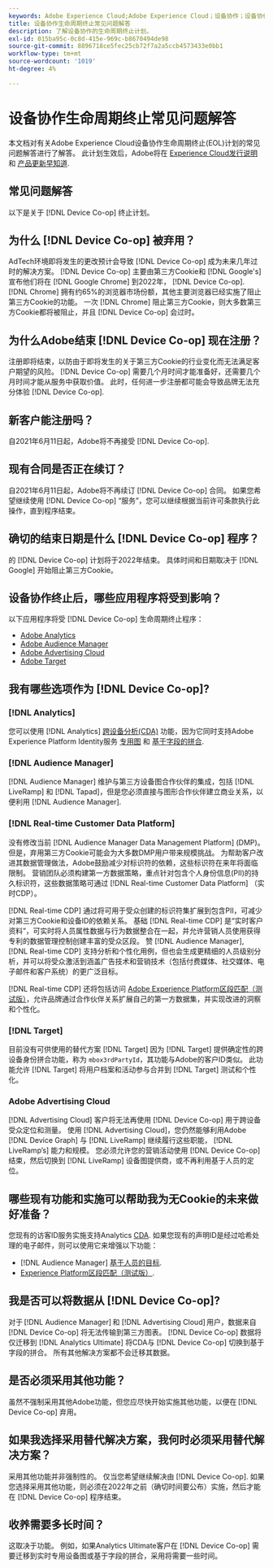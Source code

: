 ```yaml
---
keywords: Adobe Experience Cloud;Adobe Experience Cloud；设备协作；设备协作；生命周期终止
title: 设备协作生命周期终止常见问题解答
description: 了解设备协作的生命周期终止计划。
exl-id: 015ba95c-0c8d-415e-969c-b8670494de98
source-git-commit: 8896718ce5fec25cb72f7a2a5ccb4573433e0bb1
workflow-type: tm+mt
source-wordcount: '1019'
ht-degree: 4%

---
```


# 设备协作生命周期终止常见问题解答

本文档对有关Adobe Experience Cloud设备协作生命周期终止(EOL)计划的常见问题解答进行了解答。 此计划生效后，Adobe将在 [Experience Cloud发行说明](https://experienceleague.adobe.com/docs/release-notes/experience-cloud/current.html?lang=zh-Hans) 和 [产品更新早知道](https://www.adobe.com/cn/subscription/priority-product-update.html).

## 常见问题解答

以下是关于 [!DNL Device Co-op] 终止计划。

## 为什么 [!DNL Device Co-op] 被弃用？

AdTech环境即将发生的更改预计会导致 [!DNL Device Co-op] 成为未来几年过时的解决方案。 [!DNL Device Co-op] 主要由第三方Cookie和 [!DNL Google's] 宣布他们将在 [!DNL Google Chrome] 到2022年， [!DNL Device Co-op]. [!DNL Chrome] 拥有约65%的浏览器市场份额，其他主要浏览器已经实施了阻止第三方Cookie的功能。 一次 [!DNL Chrome] 阻止第三方Cookie，则大多数第三方Cookie都将被阻止，并且 [!DNL Device Co-op] 会过时。

## 为什么Adobe结束 [!DNL Device Co-op] 现在注册？

注册即将结束，以防由于即将发生的关于第三方Cookie的行业变化而无法满足客户期望的风险。 [!DNL Device Co-op] 需要几个月时间才能准备好，还需要几个月时间才能从服务中获取价值。 此时，任何进一步注册都可能会导致品牌无法充分体验 [!DNL Device Co-op].

## 新客户能注册吗？

自2021年6月11日起，Adobe将不再接受 [!DNL Device Co-op].

## 现有合同是否正在续订？

自2021年6月11日起，Adobe将不再续订 [!DNL Device Co-op] 合同。 如果您希望继续使用 [!DNL Device Co-op] “服务”，您可以继续根据当前许可条款执行此操作，直到程序结束。

## 确切的结束日期是什么 [!DNL Device Co-op] 程序？

的 [!DNL Device Co-op] 计划将于2022年结束。 具体时间和日期取决于 [!DNL Google] 开始阻止第三方Cookie。

## 设备协作终止后，哪些应用程序将受到影响？

以下应用程序将受 [!DNL Device Co-op] 生命周期终止程序：

- [Adobe Analytics](https://experienceleague.adobe.com/docs/analytics.html?lang=zh-Hans)
- [Adobe Audience Manager](https://experienceleague.adobe.com/docs/audience-manager/user-guide/overview/aam-overview.html?lang=en)
- [Adobe Advertising Cloud](https://experienceleague.adobe.com/docs/advertising-cloud.html?lang=en)
- [Adobe Target](https://experienceleague.adobe.com/docs/target/using/introduction/intro.html?lang=en)

## 我有哪些选项作为 [!DNL Device Co-op]?

### [!DNL Analytics]

您可以使用 [!DNL Analytics] [跨设备分析(CDA)](https://experienceleague.adobe.com/docs/analytics/components/cda/overview.html) 功能，因为它同时支持Adobe Experience Platform Identity服务 [专用图](https://experienceleague.adobe.com/docs/analytics/components/cda/device-graph.html?lang=en) 和 [基于字段的拼合](https://experienceleague.adobe.com/docs/analytics/components/cda/field-based-stitching.html?lang=en).

### [!DNL Audience Manager]

[!DNL Audience Manager] 维护与第三方设备图合作伙伴的集成，包括 [!DNL LiveRamp] 和 [!DNL Tapad]，但是您必须直接与图形合作伙伴建立商业关系，以便利用 [!DNL Audience Manager].

### [!DNL Real-time Customer Data Platform]

没有修改当前 [!DNL Audience Manager Data Management Platform] (DMP)。 但是，弃用第三方Cookie可能会为大多数DMP用户带来规模挑战。 为帮助客户改进其数据管理做法，Adobe鼓励减少对标识符的依赖，这些标识符在来年将面临限制。 营销团队必须构建第一方数据策略，重点针对包含个人身份信息(PII)的持久标识符，这些数据策略可通过 [!DNL Real-time Customer Data Platform] （实时CDP）。

[!DNL Real-time CDP] 通过将可用于受众创建的标识符集扩展到包含PII，可减少对第三方Cookie和设备ID的依赖关系。 基础 [!DNL Real-time CDP] 是“实时客户资料”，可实时将人员属性数据与行为数据整合在一起，并允许营销人员使用获得专利的数据管理控制创建丰富的受众区段。 赞 [!DNL Audience Manager], [!DNL Real-time CDP] 支持分析和个性化用例，但也会生成更精细的人员级别分析，并可以将受众激活到涵盖广告技术和营销技术（包括付费媒体、社交媒体、电子邮件和客户系统）的更广泛目标。

[!DNL Real-time CDP] 还将包括访问 [Adobe Experience Platform区段匹配（测试版）](https://experienceleague.adobe.com/docs/experience-platform/segmentation/ui/segment-match/overview.html?lang=en)，允许品牌通过合作伙伴关系扩展自己的第一方数据集，并实现改进的洞察和个性化。

### [!DNL Target]

目前没有可供使用的替代方案 [!DNL Target] 因为 [!DNL Target] 提供确定性的跨设备身份拼合功能，称为 `mbox3rdPartyId`，其功能与Adobe的客户ID类似。 此功能允许 [!DNL Target] 将用户档案和活动参与合并到 [!DNL Target] 测试和个性化。

### Adobe Advertising Cloud

[!DNL Advertising Cloud] 客户将无法再使用 [!DNL Device Co-op] 用于跨设备受众定位和测量。 使用 [!DNL Advertising Cloud]，您仍然能够利用Adobe [!DNL Device Graph] 与 [!DNL LiveRamp] 继续履行这些职能， [!DNL LiveRamp’s] 能力和规模。 您必须允许您的营销活动使用 [!DNL Device Co-op] 结束，然后切换到 [!DNL LiveRamp] 设备图提供商，或不再利用基于人员的定位。

## 哪些现有功能和实施可以帮助我为无Cookie的未来做好准备？

您现有的访客ID服务实施支持Analytics [CDA](https://experienceleague.adobe.com/docs/analytics/components/cda/overview.html). 如果您现有的声明ID是经过哈希处理的电子邮件，则可以使用它来增强以下功能：

- [!DNL Audience Manager] [基于人员的目标](https://experienceleague.adobe.com/docs/audience-manager/user-guide/features/destinations/people-based/people-based-destinations-overview.html).
- [Experience Platform区段匹配（测试版）](https://experienceleague.adobe.com/docs/experience-platform/segmentation/ui/segment-match/overview.html?lang=en).

## 我是否可以将数据从 [!DNL Device Co-op]?

对于 [!DNL Audience Manager] 和 [!DNL Advertising Cloud] 用户，数据来自 [!DNL Device Co-op] 将无法传输到第三方图表。 [!DNL Device Co-op] 数据将仅迁移到 [!DNL Analytics Ultimate] 将CDA与 [!DNL Device Co-op] 切换到基于字段的拼合。 所有其他解决方案都不会迁移其数据。

## 是否必须采用其他功能？

虽然不强制采用其他Adobe功能，但您应尽快开始实施其他功能，以便在 [!DNL Device Co-op] 弃用。

## 如果我选择采用替代解决方案，我何时必须采用替代解决方案？

采用其他功能并非强制性的。 仅当您希望继续解决由 [!DNL Device Co-op]. 如果您选择采用其他功能，则必须在2022年之前（确切时间要公布）实施，然后才能在 [!DNL Device Co-op] 程序结束。

## 收养需要多长时间？

这取决于功能。 例如，如果Analytics Ultimate客户在 [!DNL Device Co-op] 需要迁移到实时专用设备图或基于字段的拼合，采用将需要一些时间。
